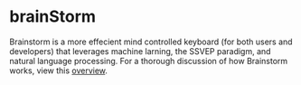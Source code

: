 # brainStorm
Brainstorm is a more effecient mind controlled keyboard (for both users and developers) that leverages machine larning, the SSVEP paradigm, and natural language processing. For a thorough discussion of how Brainstorm works, view this [overview](https://www.jetthays.com/research).
